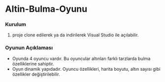 # Altin-Bulma-Oyunu

### Kurulum
1. proje clone edilerek ya da indirilerek Visual Studio ile açılabilir.


### Oyunun Açıklaması
* Oyunda 4 oyuncu vardır. Bu oyuncular altınları farklı tarzlarda bulma özelliklerine sahiptir. 
* Oyun dinamik yapıdadır. Oyuncu özellikleri, harita boyutu, altın sayısı gibi özellikler değiştirilebilir.

